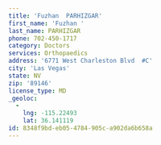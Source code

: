 ```yaml
---
title: 'Fuzhan  PARHIZGAR'
first_name: 'Fuzhan '
last_name: PARHIZGAR
phone: 702-450-1717
category: Doctors
services: Orthopaedics
address: '6771 West Charleston Blvd  #C'
city: 'Las Vegas'
state: NV
zip: '89146'
license_type: MD
_geoloc:
  -
    lng: -115.22493
    lat: 36.141119
id: 8348f9bd-eb05-4784-905c-a902da6b658a
---
```

